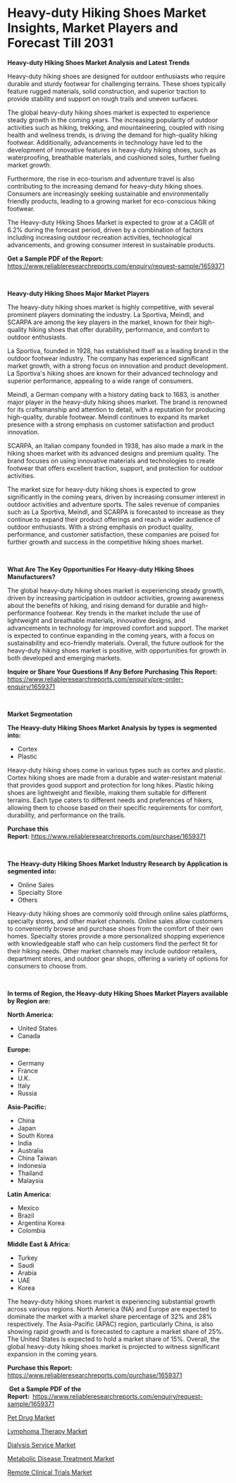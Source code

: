 <p><h1>Heavy-duty Hiking Shoes Market Insights, Market Players and Forecast Till 2031</h1></p><p><strong>Heavy-duty Hiking Shoes Market Analysis and Latest Trends</strong></p>
<p><p>Heavy-duty hiking shoes are designed for outdoor enthusiasts who require durable and sturdy footwear for challenging terrains. These shoes typically feature rugged materials, solid construction, and superior traction to provide stability and support on rough trails and uneven surfaces.</p><p>The global heavy-duty hiking shoes market is expected to experience steady growth in the coming years. The increasing popularity of outdoor activities such as hiking, trekking, and mountaineering, coupled with rising health and wellness trends, is driving the demand for high-quality hiking footwear. Additionally, advancements in technology have led to the development of innovative features in heavy-duty hiking shoes, such as waterproofing, breathable materials, and cushioned soles, further fueling market growth.</p><p>Furthermore, the rise in eco-tourism and adventure travel is also contributing to the increasing demand for heavy-duty hiking shoes. Consumers are increasingly seeking sustainable and environmentally friendly products, leading to a growing market for eco-conscious hiking footwear.</p><p>The Heavy-duty Hiking Shoes Market is expected to grow at a CAGR of 6.2% during the forecast period, driven by a combination of factors including increasing outdoor recreation activities, technological advancements, and growing consumer interest in sustainable products.</p></p>
<p><strong>Get a Sample PDF of the Report:&nbsp;</strong> <a href="https://www.reliableresearchreports.com/enquiry/request-sample/1659371">https://www.reliableresearchreports.com/enquiry/request-sample/1659371</a></p>
<p>&nbsp;</p>
<p><strong>Heavy-duty Hiking Shoes Major Market Players</strong></p>
<p><p>The heavy-duty hiking shoes market is highly competitive, with several prominent players dominating the industry. La Sportiva, Meindl, and SCARPA are among the key players in the market, known for their high-quality hiking shoes that offer durability, performance, and comfort to outdoor enthusiasts.</p><p>La Sportiva, founded in 1928, has established itself as a leading brand in the outdoor footwear industry. The company has experienced significant market growth, with a strong focus on innovation and product development. La Sportiva's hiking shoes are known for their advanced technology and superior performance, appealing to a wide range of consumers.</p><p>Meindl, a German company with a history dating back to 1683, is another major player in the heavy-duty hiking shoes market. The brand is renowned for its craftsmanship and attention to detail, with a reputation for producing high-quality, durable footwear. Meindl continues to expand its market presence with a strong emphasis on customer satisfaction and product innovation.</p><p>SCARPA, an Italian company founded in 1938, has also made a mark in the hiking shoes market with its advanced designs and premium quality. The brand focuses on using innovative materials and technologies to create footwear that offers excellent traction, support, and protection for outdoor activities.</p><p>The market size for heavy-duty hiking shoes is expected to grow significantly in the coming years, driven by increasing consumer interest in outdoor activities and adventure sports. The sales revenue of companies such as La Sportiva, Meindl, and SCARPA is forecasted to increase as they continue to expand their product offerings and reach a wider audience of outdoor enthusiasts. With a strong emphasis on product quality, performance, and customer satisfaction, these companies are poised for further growth and success in the competitive hiking shoes market.</p></p>
<p>&nbsp;</p>
<p><strong>What Are The Key Opportunities For Heavy-duty Hiking Shoes Manufacturers?</strong></p>
<p><p>The global heavy-duty hiking shoes market is experiencing steady growth, driven by increasing participation in outdoor activities, growing awareness about the benefits of hiking, and rising demand for durable and high-performance footwear. Key trends in the market include the use of lightweight and breathable materials, innovative designs, and advancements in technology for improved comfort and support. The market is expected to continue expanding in the coming years, with a focus on sustainability and eco-friendly materials. Overall, the future outlook for the heavy-duty hiking shoes market is positive, with opportunities for growth in both developed and emerging markets.</p></p>
<p><strong>Inquire or Share Your Questions If Any Before Purchasing This Report:</strong> <a href="https://www.reliableresearchreports.com/enquiry/pre-order-enquiry/1659371">https://www.reliableresearchreports.com/enquiry/pre-order-enquiry/1659371</a></p>
<p>&nbsp;</p>
<p><strong>Market Segmentation</strong></p>
<p><strong>The Heavy-duty Hiking Shoes Market Analysis by types is segmented into:</strong></p>
<p><ul><li>Cortex</li><li>Plastic</li></ul></p>
<p><p>Heavy-duty hiking shoes come in various types such as cortex and plastic. Cortex hiking shoes are made from a durable and water-resistant material that provides good support and protection for long hikes. Plastic hiking shoes are lightweight and flexible, making them suitable for different terrains. Each type caters to different needs and preferences of hikers, allowing them to choose based on their specific requirements for comfort, durability, and performance on the trails.</p></p>
<p><strong>Purchase this Report:&nbsp;</strong><a href="https://www.reliableresearchreports.com/purchase/1659371">https://www.reliableresearchreports.com/purchase/1659371</a></p>
<p>&nbsp;</p>
<p><strong>The Heavy-duty Hiking Shoes Market Industry Research by Application is segmented into:</strong></p>
<p><ul><li>Online Sales</li><li>Specialty Store</li><li>Others</li></ul></p>
<p><p>Heavy-duty hiking shoes are commonly sold through online sales platforms, specialty stores, and other market channels. Online sales allow customers to conveniently browse and purchase shoes from the comfort of their own homes. Specialty stores provide a more personalized shopping experience with knowledgeable staff who can help customers find the perfect fit for their hiking needs. Other market channels may include outdoor retailers, department stores, and outdoor gear shops, offering a variety of options for consumers to choose from.</p></p>
<p>&nbsp;</p>
<p><strong>In terms of Region, the Heavy-duty Hiking Shoes Market Players available by Region are:</strong></p>
<p>
    <p> <strong> North America: </strong>
        <ul>
            <li>United States</li>
            <li>Canada</li>
        </ul>
        </p> 
    <p> <strong> Europe: </strong>
        <ul>
            <li>Germany</li>
            <li>France</li>
            <li>U.K.</li>
            <li>Italy</li>
            <li>Russia</li>
        </ul>
        </p> 
    <p> <strong> Asia-Pacific: </strong>
        <ul>
            <li>China</li>
            <li>Japan</li>
            <li>South Korea</li>
            <li>India</li>
            <li>Australia</li>
            <li>China Taiwan</li>
            <li>Indonesia</li>
            <li>Thailand</li>
            <li>Malaysia</li>
        </ul>
        </p> 
    <p> <strong> Latin America: </strong>
        <ul>
            <li>Mexico</li>
            <li>Brazil</li>
            <li>Argentina Korea</li>
            <li>Colombia</li>
        </ul>
        </p> 
    <p> <strong> Middle East & Africa: </strong>
        <ul>
            <li>Turkey</li>
            <li>Saudi</li>
            <li>Arabia</li>
            <li>UAE</li>
            <li>Korea</li>
        </ul>
    </p>
    </p>
<p><p>The heavy-duty hiking shoes market is experiencing substantial growth across various regions. North America (NA) and Europe are expected to dominate the market with a market share percentage of 32% and 28% respectively. The Asia-Pacific (APAC) region, particularly China, is also showing rapid growth and is forecasted to capture a market share of 25%. The United States is expected to hold a market share of 15%. Overall, the global heavy-duty hiking shoes market is projected to witness significant expansion in the coming years.</p></p>
<p><strong>Purchase this Report: </strong><a href="https://www.reliableresearchreports.com/purchase/1659371">https://www.reliableresearchreports.com/purchase/1659371</a></p>
<p>&nbsp;<strong>Get a Sample PDF of the Report:&nbsp;&nbsp;</strong><a href="https://www.reliableresearchreports.com/enquiry/request-sample/1659371">https://www.reliableresearchreports.com/enquiry/request-sample/1659371</a></p>
<p><strong></strong></p>
<p><p><a href="https://medium.com/@jamesday5g/pet-drug-market-comprehensive-assessment-by-type-application-and-geography-5b121f99c3bb">Pet Drug Market</a></p><p><a href="https://medium.com/@jamesday5g/lymphoma-therapy-market-size-market-outlook-and-market-forecast-2024-to-2031-cabc5f57c5f5">Lymphoma Therapy Market</a></p><p><a href="https://medium.com/@jamesday5g/dialysis-service-market-report-reveals-the-latest-trends-and-growth-opportunities-of-this-market-f098a8f406a6">Dialysis Service Market</a></p><p><a href="https://medium.com/@jamesday5g/metabolic-disease-treatment-market-insights-into-market-cagr-market-trends-and-growth-strategies-6151712684b7">Metabolic Disease Treatment Market</a></p><p><a href="https://medium.com/@jamesday5g/remote-clinical-trials-market-furnishes-information-on-market-share-market-trends-and-market-755e9967ad5d">Remote Clinical Trials Market</a></p></p>